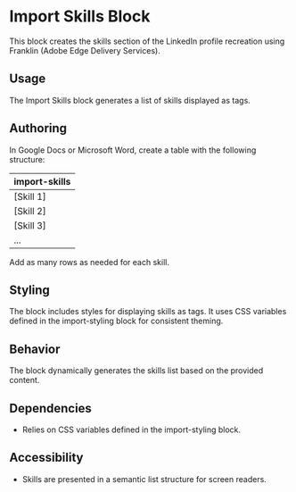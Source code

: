 # Import Skills Block

This block creates the skills section of the LinkedIn profile recreation using Franklin (Adobe Edge Delivery Services).

## Usage

The Import Skills block generates a list of skills displayed as tags.

## Authoring

In Google Docs or Microsoft Word, create a table with the following structure:

| import-skills |
| :---- |
| [Skill 1] |
| [Skill 2] |
| [Skill 3] |
| ... |

Add as many rows as needed for each skill.

## Styling

The block includes styles for displaying skills as tags. It uses CSS variables defined in the import-styling block for consistent theming.

## Behavior

The block dynamically generates the skills list based on the provided content.

## Dependencies

- Relies on CSS variables defined in the import-styling block.

## Accessibility

- Skills are presented in a semantic list structure for screen readers.
